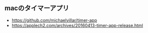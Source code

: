 ## macのタイマーアプリ
* https://github.com/michaelvillar/timer-app
* https://applech2.com/archives/20160413-timer-app-release.html
